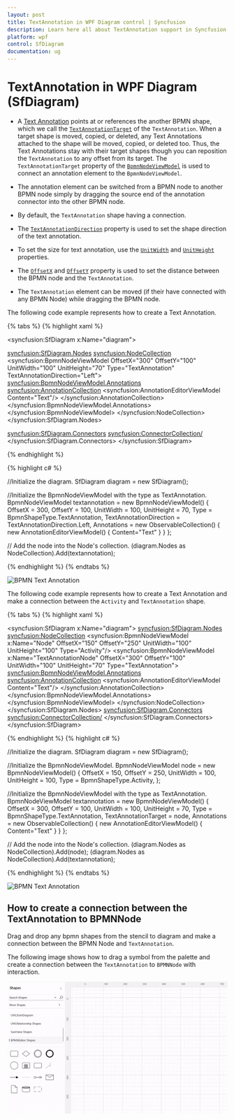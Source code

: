 ```yaml
---
layout: post
title: TextAnnotation in WPF Diagram control | Syncfusion
description: Learn here all about TextAnnotation support in Syncfusion WPF Diagram (SfDiagram) control, its elements and more.
platform: wpf
control: SfDiagram
documentation: ug
---
```


# TextAnnotation in WPF Diagram (SfDiagram)

* A [Text Annotation](https://help.syncfusion.com/cr/wpf/Syncfusion.UI.Xaml.Diagram.Controls.BpmnShapeType.html#fields#TextAnnotation) points at or references the another BPMN shape, which we call the [`TextAnnotationTarget`](https://help.syncfusion.com/cr/wpf/Syncfusion.UI.Xaml.Diagram.BpmnNodeViewModel.html#Syncfusion_UI_Xaml_Diagram_BpmnNodeViewModel_TextAnnotationTarget) of the `TextAnnotation`. When a target shape is moved, copied, or deleted, any Text Annotations attached to the shape will be moved, copied, or deleted too.  Thus, the Text Annotations stay with their target shapes though you can reposition the `TextAnnotation` to any offset from its target. The `TextAnnotationTarget` property of the [`BpmnNodeViewModel`](https://help.syncfusion.com/cr/wpf/Syncfusion.UI.Xaml.Diagram.BpmnNodeViewModel.html) is used to connect an annotation element to the `BpmnNodeViewModel`.

* The annotation element can be switched from a BPMN node to another BPMN node simply by dragging the source end of the annotation connector into the other BPMN node.

* By default, the `TextAnnotation` shape having a connection.

* The [`TextAnnotationDirection`](https://help.syncfusion.com/cr/wpf/Syncfusion.UI.Xaml.Diagram.BpmnNodeViewModel.html#Syncfusion_UI_Xaml_Diagram_BpmnNodeViewModel_TextAnnotationDirection) property is used to set the shape direction of the text annotation.

* To set the size for text annotation, use the [`UnitWidth`](https://help.syncfusion.com/cr/wpf/Syncfusion.UI.Xaml.Diagram.NodeViewModel.html#Syncfusion_UI_Xaml_Diagram_NodeViewModel_UnitWidth) and [`UnitHeight`](https://help.syncfusion.com/cr/wpf/Syncfusion.UI.Xaml.Diagram.NodeViewModel.html#Syncfusion_UI_Xaml_Diagram_NodeViewModel_UnitHeight) properties.

* The [`OffsetX`](https://help.syncfusion.com/cr/wpf/Syncfusion.UI.Xaml.Diagram.NodeViewModel.html#Syncfusion_UI_Xaml_Diagram_NodeViewModel_OffsetX) and [`OffsetY`](https://help.syncfusion.com/cr/wpf/Syncfusion.UI.Xaml.Diagram.NodeViewModel.html#Syncfusion_UI_Xaml_Diagram_NodeViewModel_OffsetY) property is used to set the distance between the BPMN node and the `TextAnnotation`.

* The `TextAnnotation` element can be moved (if their have connected with any BPMN Node) while dragging the BPMN node.

The following code example represents how to create a Text Annotation.

{% tabs %}
{% highlight xaml %}

<!-- Initialize the SfDiagram control -->
<syncfusion:SfDiagram x:Name="diagram">
   <!-- Define the Nodes collection within the SfDiagram -->
   <syncfusion:SfDiagram.Nodes>
         <syncfusion:NodeCollection>
            <!-- Define a BpmnNodeViewModel with properties set as required -->
            <syncfusion:BpmnNodeViewModel OffsetX="300" OffsetY="100" UnitWidth="100" UnitHeight="70"
                                          Type="TextAnnotation" TextAnnotationDirection="Left">
               <!-- Define the Annotations for the BpmnNodeViewModel -->
               <syncfusion:BpmnNodeViewModel.Annotations>
                     <syncfusion:AnnotationCollection>
                        <!-- Add an AnnotationEditorViewModel with the specified content -->
                        <syncfusion:AnnotationEditorViewModel Content="Text"/>
                     </syncfusion:AnnotationCollection>
               </syncfusion:BpmnNodeViewModel.Annotations>
            </syncfusion:BpmnNodeViewModel>
         </syncfusion:NodeCollection>
   </syncfusion:SfDiagram.Nodes>
   <!-- Define the Connectors collection within the SfDiagram -->
   <syncfusion:SfDiagram.Connectors>
         <syncfusion:ConnectorCollection/>
   </syncfusion:SfDiagram.Connectors>
</syncfusion:SfDiagram>

{% endhighlight %}

{% highlight c# %}

//Initialize the diagram.
SfDiagram diagram = new SfDiagram();

 //Initialize the BpmnNodeViewModel with the type as TextAnnotation.
BpmnNodeViewModel textannotation = new BpmnNodeViewModel()
{
   OffsetX = 300,
   OffsetY = 100,
   UnitWidth = 100,
   UnitHeight = 70,
   Type = BpmnShapeType.TextAnnotation,
   TextAnnotationDirection = TextAnnotationDirection.Left,
   Annotations = new ObservableCollection<IAnnotation>()
   {
     new AnnotationEditorViewModel()
     {
        Content="Text"
     }
   }
};

// Add the node into the Node's collection.
(diagram.Nodes as NodeCollection).Add(textannotation);

{% endhighlight %}
{%  endtabs %}

![BPMN Text Annotation](BPMN-Shapes-Images/bpmn-textannotation.png)

The following code example represents how to create a Text Annotation and make a connection between the `Activity` and `TextAnnotation` shape.

{% tabs %}
{% highlight xaml %}

 <!-- Initialize the SfDiagram control -->
 <syncfusion:SfDiagram x:Name="diagram">
     <!-- Define the Nodes collection within the SfDiagram -->
     <syncfusion:SfDiagram.Nodes>
         <syncfusion:NodeCollection>
             <!-- Define the BpmnNodeViewModel with properties set as required -->
             <syncfusion:BpmnNodeViewModel x:Name="Node" OffsetX="150" OffsetY="250" UnitWidth="100" UnitHeight="100"
                                           Type="Activity"/>
             <!-- Define the TextAnnotation BpmnNodeViewModel and set the TextAnnotationTarget property from the code-behind -->
             <syncfusion:BpmnNodeViewModel x:Name="TextAnnotationNode" OffsetX="300" OffsetY="100" UnitWidth="100" UnitHeight="70"
                                           Type="TextAnnotation">
                 <!-- Define the Annotations for the BpmnNodeViewModel -->
                 <syncfusion:BpmnNodeViewModel.Annotations>
                     <syncfusion:AnnotationCollection>
                         <!-- Add an AnnotationEditorViewModel with the specified content -->
                         <syncfusion:AnnotationEditorViewModel Content="Text"/>
                     </syncfusion:AnnotationCollection>
                 </syncfusion:BpmnNodeViewModel.Annotations>
             </syncfusion:BpmnNodeViewModel>
         </syncfusion:NodeCollection>
     </syncfusion:SfDiagram.Nodes>
     <!-- Define the Connectors collection within the SfDiagram -->
     <syncfusion:SfDiagram.Connectors>
         <syncfusion:ConnectorCollection/>
     </syncfusion:SfDiagram.Connectors>
 </syncfusion:SfDiagram>

{% endhighlight %}
{% highlight c# %}

//Initialize the diagram.
SfDiagram diagram = new SfDiagram();

//Initialize the BpmnNodeViewModel.
BpmnNodeViewModel node = new BpmnNodeViewModel()
{
   OffsetX = 150,
   OffsetY = 250,
   UnitWidth = 100,
   UnitHeight = 100,
   Type = BpmnShapeType.Activity,
};

 //Initialize the BpmnNodeViewModel with the type as TextAnnotation.
BpmnNodeViewModel textannotation = new BpmnNodeViewModel()
{
   OffsetX = 300,
   OffsetY = 100,
   UnitWidth = 100,
   UnitHeight = 70,
   Type = BpmnShapeType.TextAnnotation,
   TextAnnotationTarget = node,
   Annotations = new ObservableCollection<IAnnotation>()
   {
     new AnnotationEditorViewModel()
     {
        Content="Text"
     }
   }
};

// Add the node into the Node's collection.
(diagram.Nodes as NodeCollection).Add(node);
(diagram.Nodes as NodeCollection).Add(textannotation);

{% endhighlight %}
{%  endtabs %}

![BPMN Text Annotation](BPMN-Shapes-Images/bpmn-text-annotation.png)

## How to create a connection between the TextAnnotation to BPMNNode

Drag and drop any bpmn shapes from the stencil to diagram and make a connection between the BPMN Node and `TextAnnotation`.


The following image shows how to drag a symbol from the palette and create a connection between the `TextAnnotation` to `BPMNNode` with interaction.

![BPMN Text Annotation](BPMN-Shapes-Images/textannotationbpmn.gif)
